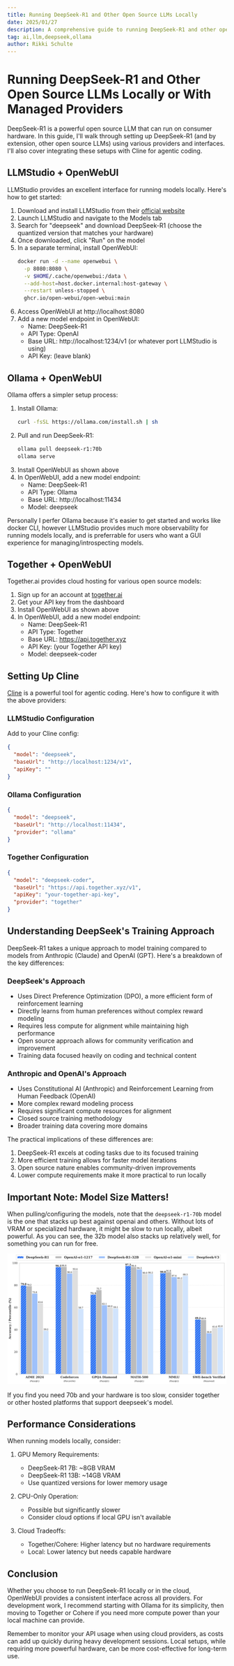 ```yaml
---
title: Running DeepSeek-R1 and Other Open Source LLMs Locally
date: 2025/01/27
description: A comprehensive guide to running DeepSeek-R1 and other open source LLMs locally or in the cloud using various providers and interfaces
tag: ai,llm,deepseek,ollama
author: Rikki Schulte
---
```


# Running DeepSeek-R1 and Other Open Source LLMs Locally or With Managed Providers

DeepSeek-R1 is a powerful open source LLM that can run on consumer hardware. In this guide, I'll walk through setting up DeepSeek-R1 (and by extension, other open source LLMs) using various providers and interfaces. I'll also cover integrating these setups with Cline for agentic coding.

## LLMStudio + OpenWebUI

LLMStudio provides an excellent interface for running models locally. Here's how to get started:

1. Download and install LLMStudio from their [official website](https://lmstudio.ai)
2. Launch LLMStudio and navigate to the Models tab
3. Search for "deepseek" and download DeepSeek-R1 (choose the quantized version that matches your hardware)
4. Once downloaded, click "Run" on the model
5. In a separate terminal, install OpenWebUI:
   ```bash
   docker run -d --name openwebui \
     -p 8080:8080 \
     -v $HOME/.cache/openwebui:/data \
     --add-host=host.docker.internal:host-gateway \
     --restart unless-stopped \
     ghcr.io/open-webui/open-webui:main
   ```
6. Access OpenWebUI at http://localhost:8080
7. Add a new model endpoint in OpenWebUI:
   - Name: DeepSeek-R1
   - API Type: OpenAI
   - Base URL: http://localhost:1234/v1 (or whatever port LLMStudio is using)
   - API Key: (leave blank)

## Ollama + OpenWebUI

Ollama offers a simpler setup process:

1. Install Ollama:
   ```bash
   curl -fsSL https://ollama.com/install.sh | sh
   ```
2. Pull and run DeepSeek-R1:
   ```bash
   ollama pull deepseek-r1:70b
   ollama serve
   ```
3. Install OpenWebUI as shown above
4. In OpenWebUI, add a new model endpoint:
   - Name: DeepSeek-R1
   - API Type: Ollama
   - Base URL: http://localhost:11434
   - Model: deepseek

Personally I perfer Ollama because it's easier to get started and works like docker CLI, however LLMStudio provides much more observability for running models locally, and is preferrable for users who want a GUI experience for managing/introspecting models.

## Together + OpenWebUI

Together.ai provides cloud hosting for various open source models:

1. Sign up for an account at [together.ai](https://together.ai)
2. Get your API key from the dashboard
3. Install OpenWebUI as shown above
4. In OpenWebUI, add a new model endpoint:
   - Name: DeepSeek-R1
   - API Type: Together
   - Base URL: https://api.together.xyz
   - API Key: (your Together API key)
   - Model: deepseek-coder


## Setting Up Cline

[Cline](https://github.com/rikhuijzer/cline) is a powerful tool for agentic coding. Here's how to configure it with the above providers:

### LLMStudio Configuration

Add to your Cline config:
```json
{
  "model": "deepseek",
  "baseUrl": "http://localhost:1234/v1",
  "apiKey": ""
}
```

### Ollama Configuration

```json
{
  "model": "deepseek",
  "baseUrl": "http://localhost:11434",
  "provider": "ollama"
}
```

### Together Configuration

```json
{
  "model": "deepseek-coder",
  "baseUrl": "https://api.together.xyz/v1",
  "apiKey": "your-together-api-key",
  "provider": "together"
}
```

## Understanding DeepSeek's Training Approach

DeepSeek-R1 takes a unique approach to model training compared to models from Anthropic (Claude) and OpenAI (GPT). Here's a breakdown of the key differences:

### DeepSeek's Approach
- Uses Direct Preference Optimization (DPO), a more efficient form of reinforcement learning
- Directly learns from human preferences without complex reward modeling
- Requires less compute for alignment while maintaining high performance
- Open source approach allows for community verification and improvement
- Training data focused heavily on coding and technical content

### Anthropic and OpenAI's Approach
- Uses Constitutional AI (Anthropic) and Reinforcement Learning from Human Feedback (OpenAI)
- More complex reward modeling process
- Requires significant compute resources for alignment
- Closed source training methodology
- Broader training data covering more domains

The practical implications of these differences are:
1. DeepSeek-R1 excels at coding tasks due to its focused training
2. More efficient training allows for faster model iterations
3. Open source nature enables community-driven improvements
4. Lower compute requirements make it more practical to run locally

## Important Note: Model Size Matters!

When pulling/configuring the models, note that the `deepseek-r1-70b` model is the one that stacks up best against openai and others.
Without lots of VRAM or specialized hardware, it might be slow to run locally, albeit powerful.  As you can see, the 32b model also stacks up relatively well, for something you can run for free.

![chart showing model comparisons between openai and deepseek models](../assets/model-comparison.png)

If you find you need 70b and your hardware is too slow, consider together or other hosted platforms that support deepseek's model.

## Performance Considerations

When running models locally, consider:

1. GPU Memory Requirements:
   - DeepSeek-R1 7B: ~8GB VRAM
   - DeepSeek-R1 13B: ~14GB VRAM
   - Use quantized versions for lower memory usage

2. CPU-Only Operation:
   - Possible but significantly slower
   - Consider cloud options if local GPU isn't available

3. Cloud Tradeoffs:
   - Together/Cohere: Higher latency but no hardware requirements
   - Local: Lower latency but needs capable hardware

## Conclusion

Whether you choose to run DeepSeek-R1 locally or in the cloud, OpenWebUI provides a consistent interface across all providers. For development work, I recommend starting with Ollama for its simplicity, then moving to Together or Cohere if you need more compute power than your local machine can provide.

Remember to monitor your API usage when using cloud providers, as costs can add up quickly during heavy development sessions. Local setups, while requiring more powerful hardware, can be more cost-effective for long-term use.
